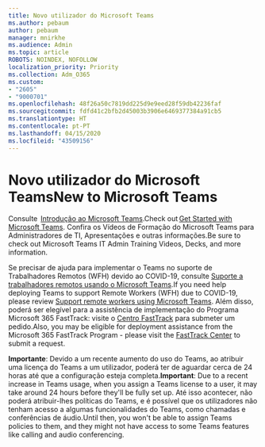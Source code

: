 ```yaml
---
title: Novo utilizador do Microsoft Teams
ms.author: pebaum
author: pebaum
manager: mnirkhe
ms.audience: Admin
ms.topic: article
ROBOTS: NOINDEX, NOFOLLOW
localization_priority: Priority
ms.collection: Adm_O365
ms.custom:
- "2605"
- "9000701"
ms.openlocfilehash: 48f26a50c7819dd225d9e9eed28f59db42236faf
ms.sourcegitcommit: fdfd41c2bfb2d45003b3906e6469377384a91cb5
ms.translationtype: HT
ms.contentlocale: pt-PT
ms.lasthandoff: 04/15/2020
ms.locfileid: "43509156"
---
```

# <a name="new-to-microsoft-teams"></a><span data-ttu-id="463d2-102">Novo utilizador do Microsoft Teams</span><span class="sxs-lookup"><span data-stu-id="463d2-102">New to Microsoft Teams</span></span>

<span data-ttu-id="463d2-103">Consulte  [Introdução ao Microsoft Teams](https://docs.microsoft.com/microsoftteams/get-started-with-teams-quick-start).</span><span class="sxs-lookup"><span data-stu-id="463d2-103">Check out [Get Started with Microsoft Teams](https://docs.microsoft.com/microsoftteams/get-started-with-teams-quick-start).</span></span> <span data-ttu-id="463d2-104">Confira os Vídeos de Formação do Microsoft Teams para Administradores de TI, Apresentações e outras informações.</span><span class="sxs-lookup"><span data-stu-id="463d2-104">Be sure to check out Microsoft Teams IT Admin Training Videos, Decks, and more information.</span></span>

<span data-ttu-id="463d2-105">Se precisar de ajuda para implementar o Teams no suporte de Trabalhadores Remotos (WFH) devido ao COVID-19, consulte [Suporte a trabalhadores remotos usando o Microsoft Teams](https://docs.microsoft.com/microsoftteams/support-remote-work-with-teams).</span><span class="sxs-lookup"><span data-stu-id="463d2-105">If you need help deploying Teams to support Remote Workers (WFH) due to COVID-19, please review  [Support remote workers using Microsoft Teams](https://docs.microsoft.com/microsoftteams/support-remote-work-with-teams).</span></span> <span data-ttu-id="463d2-106">Além disso, poderá ser elegível para a assistência de implementação do Programa Microsoft 365 FastTrack: visite o [Centro FastTrack](https://www.microsoft.com/fasttrack) para submeter um pedido.</span><span class="sxs-lookup"><span data-stu-id="463d2-106">Also, you may be eligible for deployment assistance from the Microsoft 365 FastTrack Program - please visit the [FastTrack Center](https://www.microsoft.com/fasttrack) to submit a request.</span></span>

<span data-ttu-id="463d2-107">**Importante**: Devido a um recente aumento do uso do Teams, ao atribuir uma licença do Teams a um utilizador, poderá ter de aguardar cerca de 24 horas até que a configuração esteja completa.</span><span class="sxs-lookup"><span data-stu-id="463d2-107">**Important**: Due to a recent increase in Teams usage, when you assign a Teams license to a user, it may take around 24 hours before they'll be fully set up.</span></span> <span data-ttu-id="463d2-108">Até isso acontecer, não poderá atribuir-lhes políticas do Teams, e é possível que os utilizadores não tenham acesso a algumas funcionalidades do Teams, como chamadas e conferências de áudio.</span><span class="sxs-lookup"><span data-stu-id="463d2-108">Until then, you won't be able to assign Teams policies to them, and they might not have access to some Teams features like calling and audio conferencing.</span></span>
